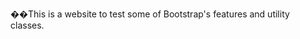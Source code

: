 ��T h i s   i s   a   w e b s i t e   t o   t e s t   s o m e   o f   B o o t s t r a p ' s   f e a t u r e s   a n d   u t i l i t y   c l a s s e s . 
